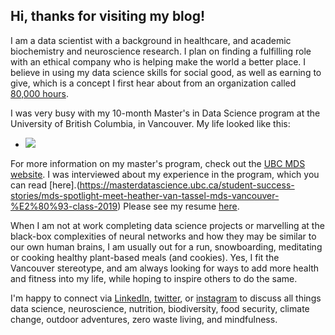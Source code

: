 ## Hi, thanks for visiting my blog!

I am a data scientist with a background in healthcare, and academic biochemistry and neuroscience research. I plan on finding a fulfilling role with an ethical company who is helping make the world a better place. I believe in using my data science skills for social good, as well as earning to give, which is a concept I first hear about from an organization called [80,000 hours](https://80000hours.org/).

I was very busy with my 10-month Master's in Data Science program at the University of British Columbia, in Vancouver. 
My life looked like this:
- ![](https://media.giphy.com/media/ukMiDlCmdv2og/giphy.gif)

For more information on my master's program, check out the [UBC MDS website](https://masterdatascience.ubc.ca/programs/vancouver).
I was interviewed about my experience in the program, which you can read [here].(https://masterdatascience.ubc.ca/student-success-stories/mds-spotlight-meet-heather-van-tassel-mds-vancouver-%E2%80%93-class-2019)
Please see my resume [here]().

When I am not at work completing data science projects or marvelling at the black-box complexities of neural networks and how they may be similar to our own human brains, I am usually out for a run, snowboarding, meditating or cooking healthy plant-based meals (and cookies). Yes, I fit the Vancouver stereotype, and am always looking for ways to add more health and fitness into my life, while hoping to inspire others to do the same. 

I'm happy to connect via [LinkedIn](https://www.linkedin.com/in/heather-van-tassel-49621b3b/), [twitter](https://twitter.com/hvan12), or [instagram](https://www.instagram.com/heathervant/) to discuss all things data science, neuroscience, nutrition, biodiversity, food security, climate change, outdoor adventures, zero waste living, and mindfulness.
